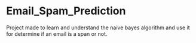 # Email_Spam_Prediction
Project made to learn and understand the naive bayes algorithm and use it for determine if an email is a span or not.
